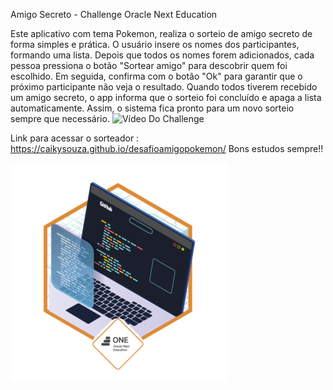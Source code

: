 Amigo Secreto - Challenge Oracle Next Education

Este aplicativo com tema Pokemon, realiza o sorteio de amigo secreto de forma simples e prática. O usuário insere os nomes dos participantes, formando uma lista. Depois que todos os nomes forem adicionados, cada pessoa pressiona o botão "Sortear amigo" para descobrir quem foi escolhido. Em seguida, confirma com o botão "Ok" para garantir que o próximo participante não veja o resultado. Quando todos tiverem recebido um amigo secreto, o app informa que o sorteio foi concluído e apaga a lista automaticamente. Assim, o sistema fica pronto para um novo sorteio sempre que necessário.
<img src="amp.gif" alt="Vídeo Do Challenge">


Link para acessar o sorteador : https://caikysouza.github.io/desafioamigopokemon/
Bons estudos sempre!! 


<img src="badge-desafio (1).png" alt="Badget ONE">
